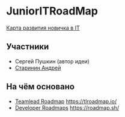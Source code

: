 # JuniorITRoadMap
[Карта развития новичка в IT](https://mm.tt/1503326024?t=GyurgeEQIq)

## Участники
* Сергей Пушкин (автор идеи)
* [Старинин Андрей]()

## На чём основано
* [Teamlead Roadmap](https://github.com/tlbootcamp/tlroadmap) <https://tlroadmap.io/>
* [Developer Roadmaps](https://github.com/kamranahmedse/developer-roadmap) <https://roadmap.sh/>
